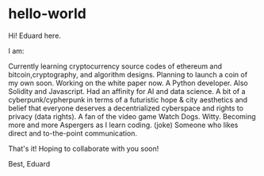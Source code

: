 # hello-world

Hi! Eduard here.

I am:

Currently learning cryptocurrency source codes of ethereum and bitcoin,cryptography, and algorithm designs. Planning to launch a coin of my own soon. Working on the white paper now. 
A Python developer. Also Solidity and Javascript.
Had an affinity for AI and data science. 
A bit of a cyberpunk/cypherpunk in terms of a futuristic hope & city aesthetics and belief that everyone deserves a decentrialized cyberspace and rights to privacy (data rights).
A fan of the video game Watch Dogs.
Witty.
Becoming more and more Aspergers as I learn coding. (joke)
Someone who likes direct and to-the-point communication.

That's it! Hoping to collaborate with you soon!

Best,
Eduard
